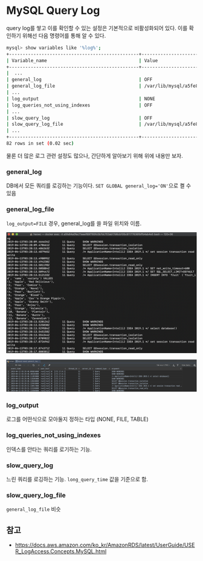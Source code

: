 # MySQL Query Log

query log를 쌓고 이를 확인할 수 있는 설정은 기본적으로 비활성화되어 있다. 이를 확인하기 위해선 다음 명령어를 통해 알 수 있다.

```bash
mysql> show variables like '%log%';
+------------------------------------------------+---------------------------------------------+
| Variable_name                                  | Value                                       |
+------------------------------------------------+---------------------------------------------+
|  ...                                                                                         |
| general_log                                    | OFF                                         |
| general_log_file                               | /var/lib/mysql/a5fe84a0fec1.log             |
| ...                                                                                          |
| log_output                                     | NONE                                        |
| log_queries_not_using_indexes                  | OFF                                         |
| ...                                                                                          |
| slow_query_log                                 | OFF                                         |
| slow_query_log_file                            | /var/lib/mysql/a5fe84a0fec1-slow.log        |
| ...                                                                                          |
+------------------------------------------------+---------------------------------------------+
82 rows in set (0.02 sec)
```

물론 더 많은 로그 관련 설정도 많으나, 간단하게 알아보기 위해 위에 내용만 보자.

### general_log

DB에서 모든 쿼리를 로깅하는 기능이다. `SET GLOBAL general_log='ON'`으로 켤 수 있음

### general_log_file

`log_output=FILE` 경우, general_log를 쓸 파일 위치와 이름.

![alt general_log_file](./general_log_file.png)

![alt general_log_table](./general_log_table.png)

### log_output

로그를 어떤식으로 모아둘지 정하는 타입 (NONE, FILE, TABLE)

### log_queries_not_using_indexes

인덱스를 안타는 쿼리를 로기하는 기능.

### slow_query_log

느린 쿼리를 로깅하는 기능. `long_query_time` 값을 기준으로 함.

### slow_query_log_file

`general_log_file` 비슷


## 참고

- https://docs.aws.amazon.com/ko_kr/AmazonRDS/latest/UserGuide/USER_LogAccess.Concepts.MySQL.html